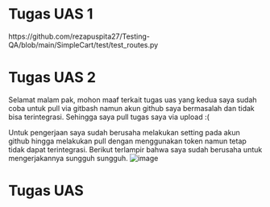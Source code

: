 <h1>Tugas UAS 1</h1>
https://github.com/rezapuspita27/Testing-QA/blob/main/SimpleCart/test/test_routes.py

<h1>Tugas UAS 2</h1>

Selamat malam pak, mohon maaf terkait tugas uas yang kedua saya sudah coba untuk pull via gitbash namun akun github saya bermasalah dan tidak bisa terintegrasi. Sehingga saya pull tugas saya via upload :(

Untuk pengerjaan saya sudah berusaha melakukan setting pada akun github hingga melakukan pull dengan menggunakan token namun tetap tidak dapat terintegrasi. Berikut terlampir bahwa saya sudah berusaha untuk mengerjakannya sungguh sungguh.
![image](https://github.com/rezapuspita27/Testing-QA/assets/117505125/4dc7909c-de9a-4493-a9dd-8dcca14975b8)


<h1>Tugas UAS</h1>
